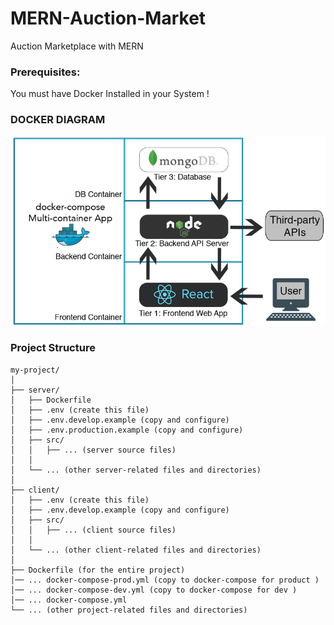 # MERN-Auction-Market
Auction Marketplace with MERN

### Prerequisites:
You must have Docker Installed in your System !
 

### DOCKER DIAGRAM
![MERN DOCKER diagram](https://github.com/tony-xsr/MERN-Auction-Market/blob/bd164740cbd2e4a04ebc61d120d65d47ea81f816/documents/images/3-tier-diagram.png?raw=true)

### Project Structure

```
my-project/
│
├── server/
│   ├── Dockerfile
│   ├── .env (create this file)
│   ├── .env.develop.example (copy and configure)
│   ├── .env.production.example (copy and configure)
│   ├── src/
│   │   ├── ... (server source files)
│   │
│   └── ... (other server-related files and directories)
│
├── client/
│   ├── .env (create this file)
│   ├── .env.develop.example (copy and configure)
│   ├── src/
│   │   ├── ... (client source files)
│   │
│   └── ... (other client-related files and directories)
│
├── Dockerfile (for the entire project)
│── ... docker-compose-prod.yml (copy to docker-compose for product )
│── ... docker-compose-dev.yml (copy to docker-compose for dev )
│── ... docker-compose.yml
└── ... (other project-related files and directories)

```